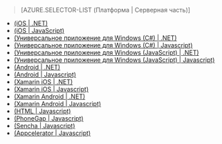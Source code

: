 ﻿> [AZURE.SELECTOR-LIST (Платформа | Серверная часть)]
- [(iOS | .NET)](/documentation/articles/mobile-services-dotnet-backend-ios-get-started/)
- [(iOS | JavaScript)](/documentation/articles/mobile-services-ios-get-started/)
- [(Универсальное приложение для Windows (C#) | .NET)](/documentation/articles/mobile-services-dotnet-backend-windows-store-dotnet-get-started/)
- [(Универсальное приложение для Windows (C#) | Javascript)](/documentation/articles/mobile-services-javascript-backend-windows-store-dotnet-get-started/)
- [(Универсальное приложение для Windows (JavaScript) | .NET)](/documentation/articles/mobile-services-dotnet-backend-windows-store-javascript-get-started/)
- [(Универсальное приложение для Windows (JavaScript) | Javascript)](/documentation/articles/mobile-services-javascript-backend-windows-store-javascript-get-started/)
- [(Android | .NET)](/documentation/articles/mobile-services-dotnet-backend-android-get-started-EC/)
- [(Android | Javascript)](/documentation/articles/mobile-services-android-get-started-EC/)
- [(Xamarin iOS | .NET)](/documentation/articles/mobile-services-dotnet-backend-xamarin-ios-get-started/)
- [(Xamarin iOS | Javascript)](/documentation/articles/partner-xamarin-mobile-services-ios-get-started/)
- [(Xamarin Android | .NET)](/documentation/articles/mobile-services-dotnet-backend-xamarin-android-get-started/)
- [(Xamarin Android | Javascript)](/documentation/articles/partner-xamarin-mobile-services-android-get-started/)
- [(HTML | Javascript)](/documentation/articles/mobile-services-html-get-started/)
- [(PhoneGap | Javascript)](/documentation/articles/mobile-services-javascript-backend-phonegap-get-started/)
- [(Sencha | Javascript)](/documentation/articles/partner-sencha-mobile-services-get-started/)
- [(Appcelerator | Javascript)](/documentation/articles/partner-appcelerator-mobile-services-javascript-backend-appcelerator-get-started/)

<!--HONumber=47-->
